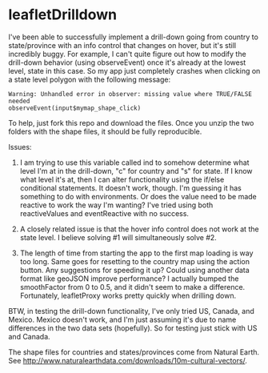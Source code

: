 # leafletDrilldown

I've been able to successfully implement a drill-down going from country to state/province with an info control that changes on hover, but it's still incredibly buggy. For example, I can't quite figure out how to modify the drill-down behavior (using observeEvent) once it's already at the lowest level, state in this case. So my app just completely crashes when clicking on a state level polygon with the following message: 

    Warning: Unhandled error in observer: missing value where TRUE/FALSE needed
    observeEvent(input$mymap_shape_click)


To help, just fork this repo and download the files. Once you unzip the two folders with the shape files, it should be fully reproducible.

Issues:

1. I am trying to use this variable called ind to somehow determine what level I'm at in the drill-down, "c" for country and "s" for state. If I know what level it's at, then I can alter functionality using the if/else conditional statements. It doesn't work, though. I'm guessing it has something to do with environments. Or does the value need to be made reactive to work the way I'm wanting? I've tried using both reactiveValues and eventReactive with no success.

2. A closely related issue is that the hover info control does not work at the state level. I believe solving #1 will simultaneously solve #2.

3. The length of time from starting the app to the first map loading is way too long. Same goes for resetting to the country map using the action button. Any suggestions for speeding it up? Could using another data format like geoJSON improve performance? I actually bumped the smoothFactor from 0 to 0.5, and it didn't seem to make a difference. Fortunately, leafletProxy works pretty quickly when drilling down.


BTW, in testing the drill-down functionality, I've only tried US, Canada, and Mexico. Mexico doesn't work, and I'm just assuming it's due to name differences in the two data sets (hopefully). So for testing just stick with US and Canada.

The shape files for countries and states/provinces come from Natural Earth. See http://www.naturalearthdata.com/downloads/10m-cultural-vectors/.

